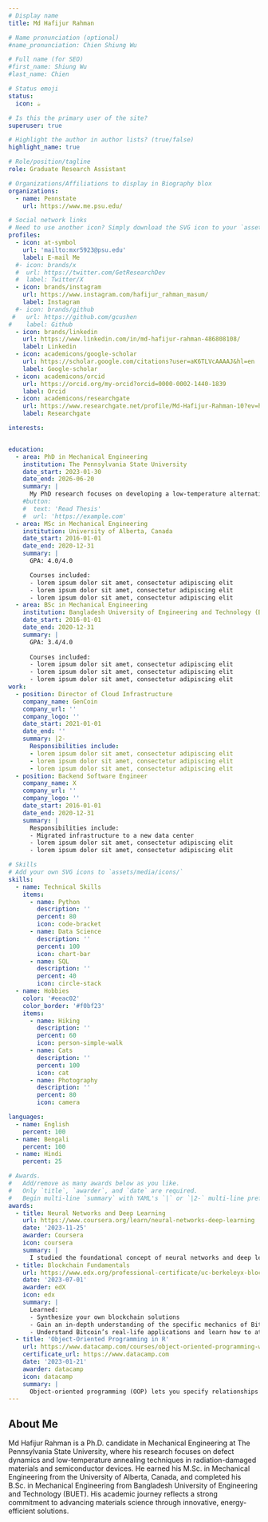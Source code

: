 ```yaml
---
# Display name
title: Md Hafijur Rahman

# Name pronunciation (optional)
#name_pronunciation: Chien Shiung Wu

# Full name (for SEO)
#first_name: Shiung Wu
#last_name: Chien

# Status emoji
status:
  icon: ☕️

# Is this the primary user of the site?
superuser: true

# Highlight the author in author lists? (true/false)
highlight_name: true

# Role/position/tagline
role: Graduate Research Assistant

# Organizations/Affiliations to display in Biography blox
organizations:
  - name: Pennstate
    url: https://www.me.psu.edu/

# Social network links
# Need to use another icon? Simply download the SVG icon to your `assets/media/icons/` folder.
profiles:
  - icon: at-symbol
    url: 'mailto:mxr5923@psu.edu'
    label: E-mail Me
  #- icon: brands/x
  #  url: https://twitter.com/GetResearchDev
  #  label: Twitter/X
  - icon: brands/instagram
    url: https://www.instagram.com/hafijur_rahman_masum/
    label: Instagram
  #- icon: brands/github
 #   url: https://github.com/gcushen
#    label: Github
  - icon: brands/linkedin
    url: https://www.linkedin.com/in/md-hafijur-rahman-486808108/
    label: Linkedin
  - icon: academicons/google-scholar
    url: https://scholar.google.com/citations?user=aK6TLVcAAAAJ&hl=en
    label: Google-scholar
  - icon: academicons/orcid
    url: https://orcid.org/my-orcid?orcid=0000-0002-1440-1839
    label: Orcid
  - icon: academicons/researchgate
    url: https://www.researchgate.net/profile/Md-Hafijur-Rahman-10?ev=hdr_xprf
    label: Researchgate

interests:


education:
  - area: PhD in Mechanical Engineering
    institution: The Pennsylvania State University
    date_start: 2023-01-30
    date_end: 2026-06-20
    summary: |
      My PhD research focuses on developing a low-temperature alternative to conventional thermal annealing using Electron Wind Force (EWF) annealing. This technique enables efficient defect recovery in radiation-damaged semiconductors and mechanically deformed metal alloys, significantly reducing energy consumption and processing time.
    #button:
    #  text: 'Read Thesis'
    #  url: 'https://example.com'
  - area: MSc in Mechanical Engineering
    institution: University of Alberta, Canada
    date_start: 2016-01-01
    date_end: 2020-12-31
    summary: |
      GPA: 4.0/4.0

      Courses included:
      - lorem ipsum dolor sit amet, consectetur adipiscing elit
      - lorem ipsum dolor sit amet, consectetur adipiscing elit
      - lorem ipsum dolor sit amet, consectetur adipiscing elit
  - area: BSc in Mechanical Engineering
    institution: Bangladesh University of Engineering and Technology (BUET)
    date_start: 2016-01-01
    date_end: 2020-12-31
    summary: |
      GPA: 3.4/4.0
      
      Courses included:
      - lorem ipsum dolor sit amet, consectetur adipiscing elit
      - lorem ipsum dolor sit amet, consectetur adipiscing elit
      - lorem ipsum dolor sit amet, consectetur adipiscing elit
work:
  - position: Director of Cloud Infrastructure
    company_name: GenCoin
    company_url: ''
    company_logo: ''
    date_start: 2021-01-01
    date_end: ''
    summary: |2-
      Responsibilities include:
      - lorem ipsum dolor sit amet, consectetur adipiscing elit
      - lorem ipsum dolor sit amet, consectetur adipiscing elit
      - lorem ipsum dolor sit amet, consectetur adipiscing elit
  - position: Backend Software Engineer
    company_name: X
    company_url: ''
    company_logo: ''
    date_start: 2016-01-01
    date_end: 2020-12-31
    summary: |
      Responsibilities include:
      - Migrated infrastructure to a new data center
      - lorem ipsum dolor sit amet, consectetur adipiscing elit
      - lorem ipsum dolor sit amet, consectetur adipiscing elit

# Skills
# Add your own SVG icons to `assets/media/icons/`
skills:
  - name: Technical Skills
    items:
      - name: Python
        description: ''
        percent: 80
        icon: code-bracket
      - name: Data Science
        description: ''
        percent: 100
        icon: chart-bar
      - name: SQL
        description: ''
        percent: 40
        icon: circle-stack
  - name: Hobbies
    color: '#eeac02'
    color_border: '#f0bf23'
    items:
      - name: Hiking
        description: ''
        percent: 60
        icon: person-simple-walk
      - name: Cats
        description: ''
        percent: 100
        icon: cat
      - name: Photography
        description: ''
        percent: 80
        icon: camera

languages:
  - name: English
    percent: 100
  - name: Bengali
    percent: 100
  - name: Hindi
    percent: 25

# Awards.
#   Add/remove as many awards below as you like.
#   Only `title`, `awarder`, and `date` are required.
#   Begin multi-line `summary` with YAML's `|` or `|2-` multi-line prefix and indent 2 spaces below.
awards:
  - title: Neural Networks and Deep Learning
    url: https://www.coursera.org/learn/neural-networks-deep-learning
    date: '2023-11-25'
    awarder: Coursera
    icon: coursera
    summary: |
      I studied the foundational concept of neural networks and deep learning. By the end, I was familiar with the significant technological trends driving the rise of deep learning; build, train, and apply fully connected deep neural networks; implement efficient (vectorized) neural networks; identify key parameters in a neural network’s architecture; and apply deep learning to your own applications.
  - title: Blockchain Fundamentals
    url: https://www.edx.org/professional-certificate/uc-berkeleyx-blockchain-fundamentals
    date: '2023-07-01'
    awarder: edX
    icon: edx
    summary: |
      Learned:
      - Synthesize your own blockchain solutions
      - Gain an in-depth understanding of the specific mechanics of Bitcoin
      - Understand Bitcoin’s real-life applications and learn how to attack and destroy Bitcoin, Ethereum, smart contracts and Dapps, and alternatives to Bitcoin’s Proof-of-Work consensus algorithm
  - title: 'Object-Oriented Programming in R'
    url: https://www.datacamp.com/courses/object-oriented-programming-with-s3-and-r6-in-r
    certificate_url: https://www.datacamp.com
    date: '2023-01-21'
    awarder: datacamp
    icon: datacamp
    summary: |
      Object-oriented programming (OOP) lets you specify relationships between functions and the objects that they can act on, helping you manage complexity in your code. This is an intermediate level course, providing an introduction to OOP, using the S3 and R6 systems. S3 is a great day-to-day R programming tool that simplifies some of the functions that you write. R6 is especially useful for industry-specific analyses, working with web APIs, and building GUIs.
---
```


## About Me

Md Hafijur Rahman is a Ph.D. candidate in Mechanical Engineering at The Pennsylvania State University, where his research focuses on defect dynamics and low-temperature annealing techniques in radiation-damaged materials and semiconductor devices. He earned his M.Sc. in Mechanical Engineering from the University of Alberta, Canada, and completed his B.Sc. in Mechanical Engineering from Bangladesh University of Engineering and Technology (BUET). His academic journey reflects a strong commitment to advancing materials science through innovative, energy-efficient solutions.
